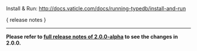 Install & Run: http://docs.vaticle.com/docs/running-typedb/install-and-run

{ release notes }

---

**Please refer to [full release notes of 2.0.0-alpha](https://github.com/vaticle/typedb/releases/tag/2.0.0-alpha) to see the changes in 2.0.0.**

